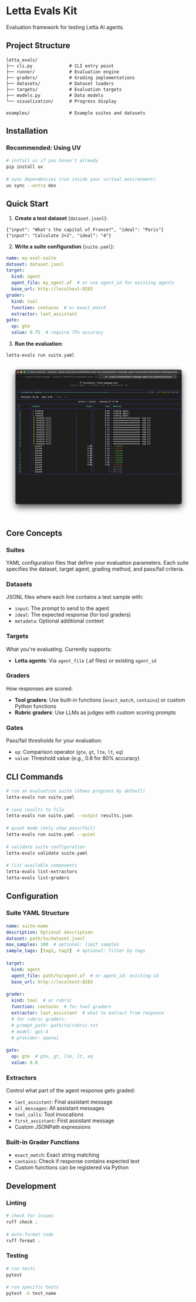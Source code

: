 # Letta Evals Kit

Evaluation framework for testing Letta AI agents.

## Project Structure

```
letta_evals/
├── cli.py              # CLI entry point
├── runner/             # Evaluation engine
├── graders/            # Grading implementations
├── datasets/           # Dataset loaders
├── targets/            # Evaluation targets
├── models.py           # Data models
└── visualization/      # Progress display

examples/               # Example suites and datasets
```

## Installation

### Recommended: Using UV

```bash
# install uv if you haven't already
pip install uv

# sync dependencies (run inside your virtual environment)
uv sync --extra dev
```

## Quick Start

1. **Create a test dataset** (`dataset.jsonl`):
```jsonl
{"input": "What's the capital of France?", "ideal": "Paris"}
{"input": "Calculate 2+2", "ideal": "4"}
```

2. **Write a suite configuration** (`suite.yaml`):
```yaml
name: my-eval-suite
dataset: dataset.jsonl
target:
  kind: agent
  agent_file: my_agent.af  # or use agent_id for existing agents
  base_url: http://localhost:8283
grader:
  kind: tool
  function: contains  # or exact_match
  extractor: last_assistant
gate:
  op: gte
  value: 0.75  # require 75% accuracy
```

3. **Run the evaluation**:
```bash
letta-evals run suite.yaml
```

![Evaluation Progress](docs/assets/evaluation-progress.png)

## Core Concepts

### Suites
YAML configuration files that define your evaluation parameters. Each suite specifies the dataset, target agent, grading method, and pass/fail criteria.

### Datasets
JSONL files where each line contains a test sample with:
- `input`: The prompt to send to the agent
- `ideal`: The expected response (for tool graders)
- `metadata`: Optional additional context

### Targets
What you're evaluating. Currently supports:
- **Letta agents**: Via `agent_file` (.af files) or existing `agent_id`

### Graders
How responses are scored:
- **Tool graders**: Use built-in functions (`exact_match`, `contains`) or custom Python functions
- **Rubric graders**: Use LLMs as judges with custom scoring prompts

### Gates
Pass/fail thresholds for your evaluation:
- `op`: Comparison operator (`gte`, `gt`, `lte`, `lt`, `eq`)
- `value`: Threshold value (e.g., 0.8 for 80% accuracy)

## CLI Commands

```bash
# run an evaluation suite (shows progress by default)
letta-evals run suite.yaml

# save results to file
letta-evals run suite.yaml --output results.json

# quiet mode (only show pass/fail)
letta-evals run suite.yaml --quiet

# validate suite configuration
letta-evals validate suite.yaml

# list available components
letta-evals list-extractors
letta-evals list-graders
```

## Configuration

### Suite YAML Structure

```yaml
name: suite-name
description: Optional description
dataset: path/to/dataset.jsonl
max_samples: 100  # optional: limit samples
sample_tags: [tag1, tag2]  # optional: filter by tags

target:
  kind: agent
  agent_file: path/to/agent.af  # or agent_id: existing-id
  base_url: http://localhost:8283

grader:
  kind: tool  # or rubric
  function: contains  # for tool graders
  extractor: last_assistant  # what to extract from response
  # for rubric graders:
  # prompt_path: path/to/rubric.txt
  # model: gpt-4
  # provider: openai

gate:
  op: gte  # gte, gt, lte, lt, eq
  value: 0.8
```

### Extractors

Control what part of the agent response gets graded:
- `last_assistant`: Final assistant message
- `all_messages`: All assistant messages
- `tool_calls`: Tool invocations
- `first_assistant`: First assistant message
- Custom JSONPath expressions

### Built-in Grader Functions

- `exact_match`: Exact string matching
- `contains`: Check if response contains expected text
- Custom functions can be registered via Python

## Development

### Linting

```bash
# check for issues
ruff check .

# auto-format code
ruff format .
```

### Testing

```bash
# run tests
pytest

# run specific tests
pytest -k test_name
```